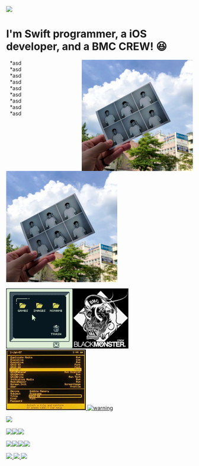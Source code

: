 <!DOCTYPE html>
<html lang="en">
<head>
    <meta charset="UTF-8">
    <meta name="viewport" content="width=device-width, initial-scale=1.0">
  
  
</head>
<body>
  <img src=https://capsule-render.vercel.app/api?type=venom&color=gradient&customColorList=0,2,2,5,30&height=300&section=header&text=HELLO%20I'M%20KOBE&fontSize=90>
  <h1>I'm Swift programmer, a iOS developer, and a BMC CREW! 😆</h1>
  <img src = "https://github.com/devKobe24/images/blob/main/summer_kobe_20.JPG?raw=true" width=300 align="right">  
  <p style="margin-left:10px;">
    *asd<br>
    *asd<br>
    *asd<br>
    *asd<br>
    *asd<br>
    *asd<br>
    *asd<br>
    *asd<br>
    *asd<br>
  </p>
 
  
</body>
</html>


<img src="https://github.com/devKobe24/images/blob/main/summer_kobe_20.JPG?raw=true" width=300 alt="한여름의나."><br>

<a href="https://www.devkobe24.com">
  <img src="https://github.com/devKobe24/images/blob/main/moniter.jpeg?raw=true" width=180 alt="Monitor"><img src="https://github.com/devKobe24/images/blob/main/BMC.jpg?raw=true" width=150 alt="BMC-LOGO"><img src="https://github.com/devKobe24/images/blob/main/1011Computer.jpeg?raw=true" width=215 alt="1011">
  </a>
<a href="https://www.devkobe24.com"> 
  <img src="https://github.com/devKobe24/images/blob/main/%E2%9A%A0%EF%B8%8F%F0%9F%8E%B6%20Warning%20Sign%20Alert%20with%20VHS%20Glitch%20Effect%20VJ%20Loop%20Background%20Video%20for%20Edits%20(FREE%20DOWNLOAD)%20(1).gif?raw=true" width=285 alt="warning">
</a>

<img src="https://img.shields.io/badge/ios-000000?style=for-the-badge&logo=ios&logoColor=white"><br>

<img src="https://img.shields.io/badge/Swift-F05138?style=for-the-badge&logo=Swift&logoColor=white"><img src="https://img.shields.io/badge/cplusplus-00599C?style=for-the-badge&logo=cplusplus&logoColor=white"><img src="https://img.shields.io/badge/html5-E34F26?style=for-the-badge&logo=html5&logoColor=white"><br>

<img src="https://img.shields.io/badge/Vapor-0D0D0D?style=for-the-badge&logo=Vapor&logoColor=white"><img src="https://img.shields.io/badge/MySQL-4479A1?style=for-the-badge&logo=MySQL&logoColor=white"><img src="https://img.shields.io/badge/PostgreSQL-4169E1?style=for-the-badge&logo=PostgreSQL&logoColor=white"><img src="https://img.shields.io/badge/amazonroute53-232F3E?style=for-the-badge&logo=amazonroute53&logoColor=white"><br>

<a href="https://minseong-kang.notion.site/235efc2cee9045abb770b69ef4f40bc4?v=b3aa5f9e49994a73a4ea94a21ff04fac&pvs=73">
  <img src="https://img.shields.io/badge/notion-000000?style=for-the-badge&logo=notion&logoColor=white">
</a>
<a href="https://www.linkedin.com/in/minseong-kang-1a8595181/">
  <img src="https://img.shields.io/badge/linkedin-0A66C2?style=for-the-badge&logo=linkedin&logoColor=white">
</a>
<a href="https://medium.com/@dev.skyachieve91">
  <img src="https://img.shields.io/badge/medium-000000?style=for-the-badge&logo=medium&logoColor=white">
</a>




